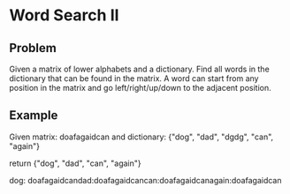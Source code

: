 Word Search II
===

## Problem

Given a matrix of lower alphabets and a dictionary. Find all words in the dictionary that can be found in the matrix. A word can start from any position in the matrix and go left/right/up/down to the adjacent position. 



## Example

Given matrix:
doafagaidcan
and dictionary:
{"dog", "dad", "dgdg", "can", "again"}

return {"dog", "dad", "can", "again"}


dog:
doafagaidcandad:doafagaidcancan:doafagaidcanagain:doafagaidcan